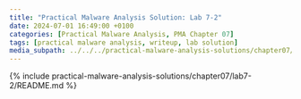 ```yaml
---
title: "Practical Malware Analysis Solution: Lab 7-2"
date: 2024-07-01 16:49:00 +0100
categories: [Practical Malware Analysis, PMA Chapter 07]
tags: [practical malware analysis, writeup, lab solution]
media_subpath: ../../../practical-malware-analysis-solutions/chapter07/lab7-2
---
```


{% include practical-malware-analysis-solutions/chapter07/lab7-2/README.md %}